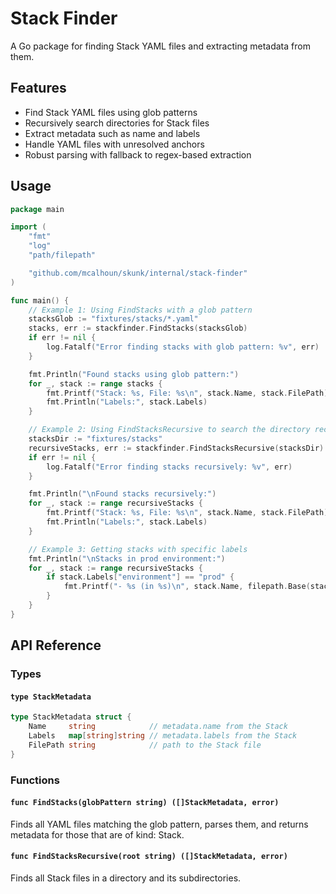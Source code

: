 # Stack Finder

A Go package for finding Stack YAML files and extracting metadata from them.

## Features

- Find Stack YAML files using glob patterns
- Recursively search directories for Stack files
- Extract metadata such as name and labels
- Handle YAML files with unresolved anchors
- Robust parsing with fallback to regex-based extraction

## Usage

```go
package main

import (
	"fmt"
	"log"
	"path/filepath"

	"github.com/mcalhoun/skunk/internal/stack-finder"
)

func main() {
	// Example 1: Using FindStacks with a glob pattern
	stacksGlob := "fixtures/stacks/*.yaml"
	stacks, err := stackfinder.FindStacks(stacksGlob)
	if err != nil {
		log.Fatalf("Error finding stacks with glob pattern: %v", err)
	}

	fmt.Println("Found stacks using glob pattern:")
	for _, stack := range stacks {
		fmt.Printf("Stack: %s, File: %s\n", stack.Name, stack.FilePath)
		fmt.Println("Labels:", stack.Labels)
	}

	// Example 2: Using FindStacksRecursive to search the directory recursively
	stacksDir := "fixtures/stacks"
	recursiveStacks, err := stackfinder.FindStacksRecursive(stacksDir)
	if err != nil {
		log.Fatalf("Error finding stacks recursively: %v", err)
	}

	fmt.Println("\nFound stacks recursively:")
	for _, stack := range recursiveStacks {
		fmt.Printf("Stack: %s, File: %s\n", stack.Name, stack.FilePath)
		fmt.Println("Labels:", stack.Labels)
	}

	// Example 3: Getting stacks with specific labels
	fmt.Println("\nStacks in prod environment:")
	for _, stack := range recursiveStacks {
		if stack.Labels["environment"] == "prod" {
			fmt.Printf("- %s (in %s)\n", stack.Name, filepath.Base(stack.FilePath))
		}
	}
}
```

## API Reference

### Types

#### `type StackMetadata`

```go
type StackMetadata struct {
	Name     string            // metadata.name from the Stack
	Labels   map[string]string // metadata.labels from the Stack
	FilePath string            // path to the Stack file
}
```

### Functions

#### `func FindStacks(globPattern string) ([]StackMetadata, error)`

Finds all YAML files matching the glob pattern, parses them, and returns metadata for those that are of kind: Stack.

#### `func FindStacksRecursive(root string) ([]StackMetadata, error)`

Finds all Stack files in a directory and its subdirectories.
